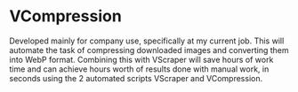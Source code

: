 # VCompression

Developed mainly for company use, specifically at my current job. This will automate the task of compressing downloaded images and converting them into WebP format. Combining this with VScraper will save hours of work time and can achieve hours worth of results done with manual work, in seconds using the 2 automated scripts VScraper and VCompression.
